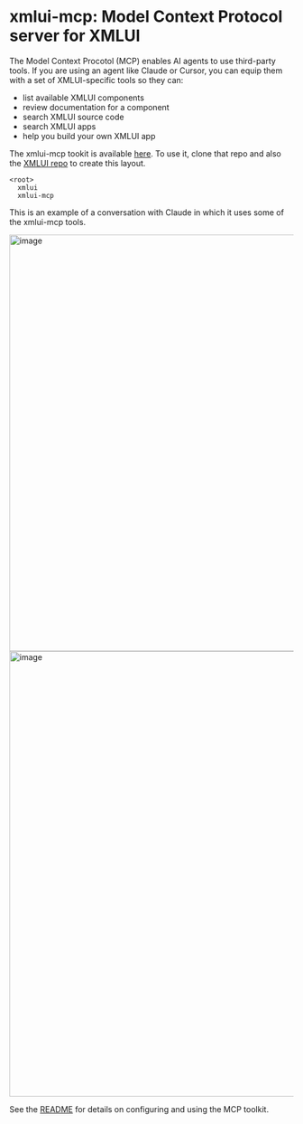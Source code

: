 # xmlui-mcp: Model Context Protocol server for XMLUI

The Model Context Procotol (MCP) enables AI agents to use third-party tools. If you are using an agent like Claude or Cursor, you can equip them with a set of XMLUI-specific tools so they can:

- list available XMLUI components
- review documentation for a component
- search XMLUI source code
- search XMLUI apps
- help you build your own XMLUI app

The xmlui-mcp tookit is available [here](https://github.com/xmlui-org/xmlui-mcp). To use it, clone that repo and also the [XMLUI repo](https://github.com/xmlui-org/xmlui) to create this layout.

```xmlui-tree
<root>
  xmlui
  xmlui-mcp
```

This is an example of a conversation with Claude in which it uses some of the xmlui-mcp tools.

<img width="737" alt="image" src="https://github.com/user-attachments/assets/1f87519c-1338-4eca-a730-9f2e0c1a64a9" />

<img width="788" alt="image" src="https://github.com/user-attachments/assets/4793a475-46d1-418e-ad6a-0760af53ddca" />

See the [README](https://github.com/xmlui-org/xmlui-mcp?tab=readme-ov-file#xmlui-mcp-model-context-protocol-server-for-xmlui) for details on configuring and using the MCP toolkit.






